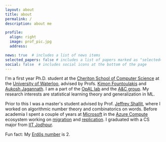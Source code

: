 ```yaml
---
layout: about
title: about
permalink: /
description: about me

profile:
  align: right
  image: prof_pic.jpg
  address: 

news: true  # includes a list of news items
selected_papers: false # includes a list of papers marked as "selected={true}"
social: false  # includes social icons at the bottom of the page
---
```


I'm a first year Ph.D. student at the [Cheriton School of Computer Science](https://cs.uwaterloo.ca/) at the [University of Waterloo](https://uwaterloo.ca/), advised by Profs. [Kimon Fountoulakis](https://cs.uwaterloo.ca/~kfountou/) and [Aukosh Jagannath](https://math.uwaterloo.ca/~a3jagann/). I am a part of the [OpAL lab](https://opallab.ca/) and the [A&C group](https://algcomp.uwaterloo.ca/). My research interests are statistical learning theory and generalization in ML.

Prior to this I was a master's student advised by Prof. [Jeffrey Shallit](https://cs.uwaterloo.ca/~shallit/), where I worked on algorithmic number theory and combinatorics on words. Before academia I spent a couple of years at [Microsoft](https://microsoft.com/) in the [Azure Compute](https://azure.microsoft.com/en-us/product-categories/compute/) ecosystem working on [migration](https://azure.microsoft.com/en-us/services/azure-migrate/) and [replication](https://azure.microsoft.com/en-us/services/site-recovery/). I graduated with a CS major from [IIT Jodhpur](http://iitj.ac.in/).

Fun fact: My [Erdős number](https://en.wikipedia.org/wiki/Erdős_number) is 2.